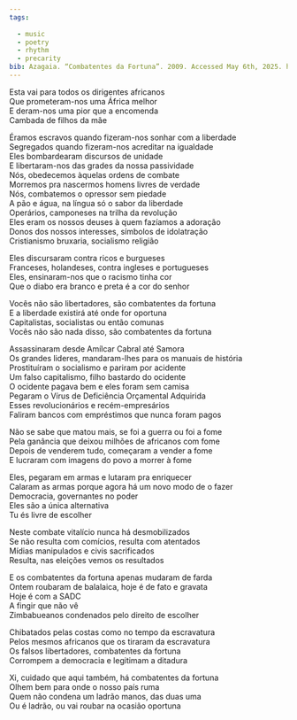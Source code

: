```yaml
---
tags:
  
  - music
  - poetry
  - rhythm
  - precarity
bib: Azagaia. “Combatentes da Fortuna”. 2009. Accessed May 6th, 2025. https://www.youtube.com/watch?v=pVu8R-VWCKs.
---
```

Esta vai para todos os dirigentes africanos  
Que prometeram-nos uma África melhor  
E deram-nos uma pior que a encomenda  
Cambada de filhos da mãe

Éramos escravos quando fizeram-nos sonhar com a liberdade  
Segregados quando fizeram-nos acreditar na igualdade  
Eles bombardearam discursos de unidade  
E libertaram-nos das grades da nossa passividade  
Nós, obedecemos àquelas ordens de combate  
Morremos pra nascermos homens livres de verdade  
Nós, combatemos o opressor sem piedade  
A pão e água, na língua só o sabor da liberdade  
Operários, camponeses na trilha da revolução  
Eles eram os nossos deuses à quem fazíamos a adoração  
Donos dos nossos interesses, símbolos de idolatração  
Cristianismo bruxaria, socialismo religião

Eles discursaram contra ricos e burgueses  
Franceses, holandeses, contra ingleses e portugueses  
Eles, ensinaram-nos que o racismo tinha cor  
Que o diabo era branco e preta é a cor do senhor

Vocês não são libertadores, são combatentes da fortuna  
E a liberdade existirá até onde for oportuna  
Capitalistas, socialistas ou então comunas  
Vocês não são nada disso, são combatentes da fortuna

Assassinaram desde Amílcar Cabral até Samora  
Os grandes lideres, mandaram-lhes para os manuais de história  
Prostituíram o socialismo e pariram por acidente  
Um falso capitalismo, filho bastardo do ocidente  
O ocidente pagava bem e eles foram sem camisa  
Pegaram o Vírus de Deficiência Orçamental Adquirida  
Esses revolucionários e recém-empresários  
Faliram bancos com empréstimos que nunca foram pagos

Não se sabe que matou mais, se foi a guerra ou foi a fome  
Pela ganância que deixou milhões de africanos com fome  
Depois de venderem tudo, começaram a vender a fome  
E lucraram com imagens do povo a morrer à fome

Eles, pegaram em armas e lutaram pra enriquecer  
Calaram as armas porque agora há um novo modo de o fazer  
Democracia, governantes no poder  
Eles são a única alternativa  
Tu és livre de escolher

Neste combate vitalício nunca há desmobilizados  
Se não resulta com comícios, resulta com atentados  
Mídias manipulados e civis sacrificados  
Resulta, nas eleições vemos os resultados

E os combatentes da fortuna apenas mudaram de farda  
Ontem roubaram de balalaica, hoje é de fato e gravata  
Hoje é com a SADC  
A fingir que não vê  
Zimbabueanos condenados pelo direito de escolher

Chibatados pelas costas como no tempo da escravatura  
Pelos mesmos africanos que os tiraram da escravatura  
Os falsos libertadores, combatentes da fortuna  
Corrompem a democracia e legitimam a ditadura

Xi, cuidado que aqui também, há combatentes da fortuna  
Olhem bem para onde o nosso país ruma  
Quem não condena um ladrão manos, das duas uma  
Ou é ladrão, ou vai roubar na ocasião oportuna
